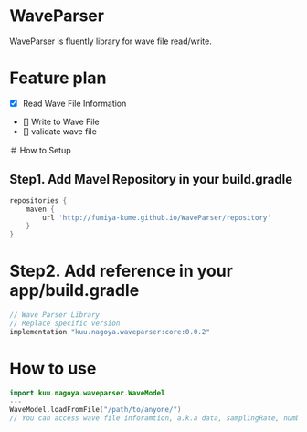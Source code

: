 # WaveParser

WaveParser is fluently library for wave file read/write.

# Feature plan



- [x] Read Wave File Information
- [] Write to Wave File
- [] validate wave file

＃ How to Setup

## Step1. Add Mavel Repository in your build.gradle

```groovy
repositories {
    maven {
        url 'http://fumiya-kume.github.io/WaveParser/repository'
    }
}
```

# Step2. Add reference in your app/build.gradle

```groovy
// Wave Parser Library
// Replace specific version
implementation "kuu.nagoya.waveparser:core:0.0.2"
```

# How to use

```kotlin
import kuu.nagoya.waveparser.WaveModel
---
WaveModel.loadFromFile("/path/to/anyone/")
// You can access wave file inforamtion, a.k.a data, samplingRate, number of chnnel
```
